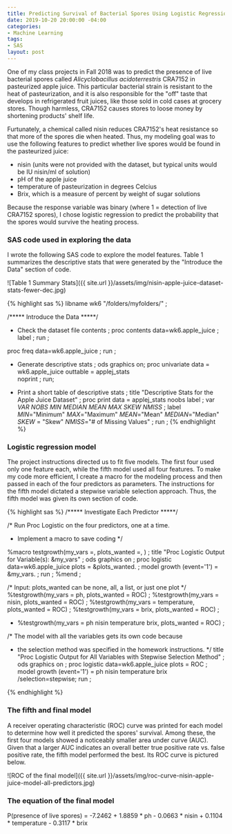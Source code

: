 ```yaml
---
title: Predicting Survival of Bacterial Spores Using Logistic Regression in SAS
date: 2019-10-20 20:00:00 -04:00
categories:
- Machine Learning
tags:
- SAS
layout: post
---
```


One of my class projects in Fall 2018 was to predict the presence of live bacterial spores called  <i>Alicyclobacillus acidoterrestris</i> CRA7152 in pasteurized apple juice. This particular bacterial strain is resistant to the heat of pasteurization, and it is also responsible for the "off" taste that develops in refrigerated fruit juices, like those sold in cold cases at grocery stores. Though harmless, CRA7152 causes stores to loose money by shortening products' shelf life. 

Furtunately, a chemical called nisin reduces CRA7152's heat resistance so that more of the spores die when heated. Thus, my modeling goal was to use the following features to predict whether live spores would be found in the pasteurized juice:
<ul>
	<li>nisin (units were not provided with the dataset, but typical units would be IU nisin/ml of solution)</li>
	<li>pH of the apple juice</li>
	<li>temperature of pasteurization in degrees Celcius</li>
	<li>Brix, which is a measure of percent by weight of sugar solutions</li>
</ul>

Because the response variable was binary (where 1 = detection of live CRA7152 spores), I chose logistic regression to predict the probability that the spores would survive the heating process. 

### SAS code used in exploring the data
I wrote the following SAS code to explore the model features. Table 1 summarizes the descriptive stats that were generated by the "Introduce the Data" section of code. 

 ![Table 1 Summary Stats]({{ site.url }}/assets/img/nisin-apple-juice-dataset-stats-fewer-dec.jpg)

{% highlight sas %}
libname wk6 "/folders/myfolders/" ;

/***** Introduce the Data *****/

* Check the dataset file contents ;
proc contents data=wk6.apple_juice ;
	label ;
run ;

proc freq data=wk6.apple_juice ;
run ;

* Generate descriptive stats ;
ods graphics on;
proc univariate data = wk6.apple_juice 
	outtable = applej_stats  
	noprint	;
run;

* Print a short table of descriptive stats ;
title "Descriptive Stats for the Apple Juice Dataset" ;
proc print data = applej_stats
	noobs label ;
	var _VAR_ _NOBS_ _MIN_ _MEDIAN_ _MEAN_ _MAX_ _SKEW_ _NMISS_ ;
	label 
		_MIN_="Minimum" 
		_MAX_="Maximum" 
		_MEAN_="Mean" 
		_MEDIAN_="Median" 
		_SKEW_ = "Skew"
		_NMISS_="# of Missing Values" ;
run ;
{% endhighlight %}

### Logistic regression model
The project instructions directed us to fit five models. The first four used only one feature each, while the fifth model used all four features. To make my code more efficient, I create a macro for the modeling process and then passed in each of the four predictors as parameters. The instructions for the fifth model dictated a stepwise variable selection approach. Thus, the fifth model was given its own section of code. 

{% highlight sas %}
/***** Investigate Each Predictor *****/

/* Run Proc Logistic on the four predictors, one at a time. 
* Implement a macro to save coding */

%macro testgrowth(my_vars =, plots_wanted =,  ) ;
	title "Proc Logistic Output for Variable(s): &my_vars" ;
	ods graphics on ;
	proc logistic data=wk6.apple_juice
		plots = &plots_wanted. ;
		model growth (event='1') = &my_vars. ;
	run ;
%mend ;

/* Input: plots_wanted can be none, all, a list, or just one plot */
%testgrowth(my_vars = ph, plots_wanted = ROC) ;
%testgrowth(my_vars = nisin, plots_wanted = ROC) ;
%testgrowth(my_vars = temperature, plots_wanted = ROC) ;
%testgrowth(my_vars = brix, plots_wanted = ROC) ;
* %testgrowth(my_vars = ph nisin temperature brix, plots_wanted = ROC) ;

/* The model with all the variables gets its own code because 
*  the selection method was specified in the homework instructions. */
title "Proc Logistic Output for All Variables with Stepwise Selection Method" ;
	ods graphics on ;
proc logistic data=wk6.apple_juice
	plots = ROC ;
	model growth (event='1') = ph nisin temperature brix
		/selection=stepwise;
run ;
	
{% endhighlight %}

### The fifth and final model
A receiver operating characteristic (ROC) curve was printed for each model to determine how well it predicted the spores' survival. Among these, the first four models showed a noticeably smaller area under curve (AUC). Given that a larger AUC indicates an overall better true positive rate vs. false positive rate, the fifth model performed the best. Its ROC curve is pictured below.

![ROC of the final model]({{ site.url }}/assets/img/roc-curve-nisin-apple-juice-model-all-predictors.jpg)

### The equation of the final model
P(presence of live spores) = -7.2462 + 1.8859 * ph - 0.0663 * nisin + 0.1104 * temperature - 0.3117 * brix

